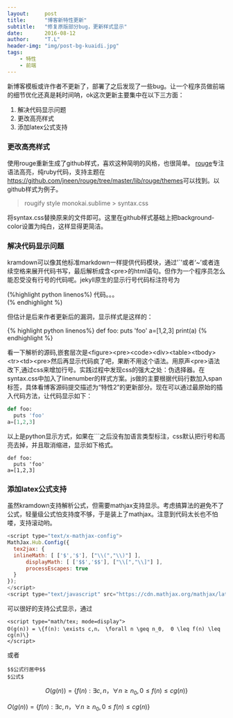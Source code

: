 ```yaml
---
layout:     post
title:      "博客新特性更新"
subtitle:   "修复原版部分bug，更新样式显示"
date:       2016-08-12
author:     "T.L"
header-img: "img/post-bg-kuaidi.jpg"
tags:
    - 特性
    - 前端
---
```

新博客模板或许作者不更新了，部署了之后发现了一些bug。让一个程序员做前端的细节优化还真是耗时间呐，ok这次更新主要集中在以下三方面：

1. 解决代码显示问题
2. 更改高亮样式
3. 添加latex公式支持

### 更改高亮样式
使用rouge重新生成了github样式，喜欢这种简明的风格，也很简单。
[rouge](https://github.com/jneen/rouge)专注语法高亮，纯ruby代码，支持主题在<https://github.com/jneen/rouge/tree/master/lib/rouge/themes>可以找到。以github样式为例子。  
      
> rougify style monokai.sublime > syntax.css
      
将syntax.css替换原来的文件即可。这里在github样式基础上把background-color设置为纯白，这样显得更简洁。

### 解决代码显示问题
kramdown可以像其他标准markdown一样提供代码模块，通过'`'或者‘~’或者连续空格来展开代码书写，最后解析成含\<pre\>的html语句。但作为一个程序员怎么能忍受没有行号的代码呢。jekyll原生的显示行号代码标注符号为

>
(%highlight python linenos%)
代码。。。  
(% endhighlight %)



但估计是后来作者更新后的漏洞，显示样式是这样的：

{% highlight python linenos%}
def foo:
  puts 'foo' 
a=[1,2,3]
print(a)
{% endhighlight %}  

看一下解析的源码,嵌套层次是\<figure\>\<pre\>\<code\>\<div\>\<table\>\<tbody\>\<tr\>\<td\>\<pre\>然后再显示代码疯了吧，果断不用这个语法。用原声\<pre\>语法改下,通过css来增加行号。实践过程中发现css的强大之处：伪选择器。在syntax.css中加入了linenumber的样式方案。js做的主要根据代码行数加入span标签，具体看博客源码提交描述为“特性2”的更新部分。现在可以通过最原始的插入代码方法，让代码显示如下：

```python 
def foo:
  puts 'foo'  
a=[1,2,3]
```

以上是python显示方式，如果在\`\`\`之后没有加语言类型标注，css默认把行号和高亮去掉，并且取消缩进，显示如下格式。

``` 
def foo:
  puts 'foo'  
a=[1,2,3]
```

### 添加latex公式支持
虽然kramdown支持解析公式，但需要mathjax支持显示。考虑搞算法的避免不了公式，轻量级公式怕支持度不够，于是装上了mathjax。注意到代码太长也不怕喽，支持滚动哟。

```js
<script type="text/x-mathjax-config"> 
MathJax.Hub.Config({ 
  tex2jax: {
  inlineMath: [ ['$','$'], ["\\(","\\)"] ],
      displayMath: [ ['$$','$$'], ["\\[","\\]"] ],
      processEscapes: true
  } 
}); 
</script>
<script type="text/javascript" src="https://cdn.mathjax.org/mathjax/latest/MathJax.js?config=TeX-AMS_HTML">
```
可以很好的支持公式显示，通过  
 
```
<script type="math/tex; mode=display">
O(g(n)) = \{f(n): \exists c,n， \forall n \geq n_0,  0 \leq f(n) \leq cg(n)\}
</script>
```	
或者  
      
    $$公式行居中$$
    $公式$
      
   
$$O(g(n)) = \{f(n): \exists c,n， \forall n \geq n_0,  0 \leq f(n) \leq cg(n)\}$$  

$O(g(n)) = \{f(n): \exists c,n， \forall n \geq n_0,  0 \leq f(n) \leq cg(n)\}$